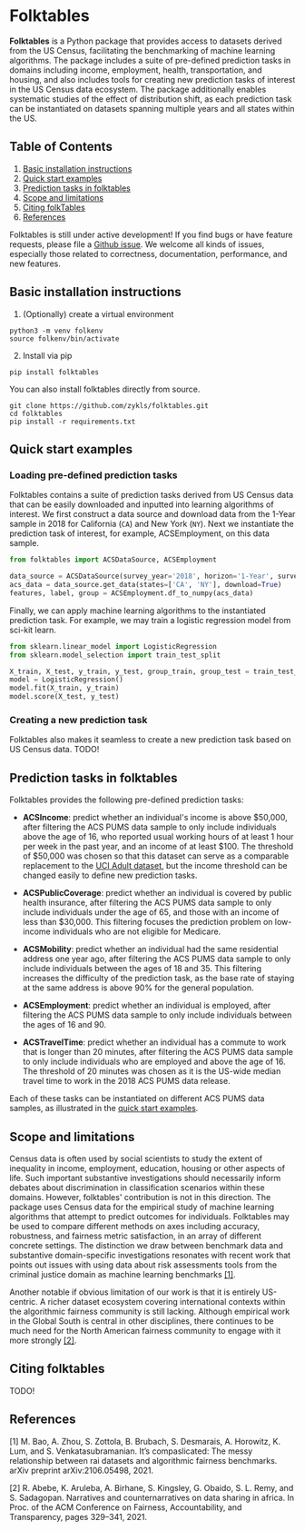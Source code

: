 # Folktables

**Folktables** is a Python package that provides access to datasets derived from the US Census, facilitating the benchmarking of machine learning algorithms. The package includes a suite of pre-defined prediction tasks in domains including income, employment, health, transportation, and housing, and also includes tools for creating new prediction tasks of interest in the US Census data ecosystem. The package additionally enables systematic studies of the effect of distribution shift, as each prediction task can be instantiated on datasets spanning multiple years and all states within the US.


## Table of Contents
1. [Basic installation instructions](#basic-installation-instructions)
2. [Quick start examples](#quick-start-examples)
3. [Prediction tasks in folktables](#prediction-tasks-in-folktables)
5. [Scope and limitations](#scope-and-limitations)
6. [Citing folkTables](#citing-folktables)
7. [References](#references)

Folktables is still under active development! If you find bugs or have feature
requests, please file a
[Github issue](https://github.com/zykls/folktables/issues). 
We welcome all kinds of issues, especially those related to correctness, documentation, performance, and new features.


## Basic installation instructions
1. (Optionally) create a virtual environment
```
python3 -m venv folkenv
source folkenv/bin/activate
```
2. Install via pip
```
pip install folktables
```
You can also install folktables directly from source.
```
git clone https://github.com/zykls/folktables.git
cd folktables
pip install -r requirements.txt
```


## Quick start examples
### Loading pre-defined prediction tasks
Folktables contains a suite of prediction tasks derived from US Census data that can be easily downloaded and inputted into learning algorithms of interest. 
We first construct a data source and download data from the 1-Year sample in
2018 for California (`CA`) and New York (`NY`). Next we instantiate the
prediction task of interest, for example, ACSEmployment, on this data sample.
```py
from folktables import ACSDataSource, ACSEmployment

data_source = ACSDataSource(survey_year='2018', horizon='1-Year', survey='person')
acs_data = data_source.get_data(states=['CA', 'NY'], download=True)
features, label, group = ACSEmployment.df_to_numpy(acs_data)
```
Finally, we can apply machine learning algorithms to the instantiated prediction task. For example, we may train a logistic regression model from sci-kit learn.
```py
from sklearn.linear_model import LogisticRegression
from sklearn.model_selection import train_test_split

X_train, X_test, y_train, y_test, group_train, group_test = train_test_split(features, label, group, test_size=0.2, random_state=0)
model = LogisticRegression()
model.fit(X_train, y_train)
model.score(X_test, y_test)
```

### Creating a new prediction task
Folktables also makes it seamless to create a new prediction task based on US Census data.
TODO!

## Prediction tasks in folktables
Folktables provides the following pre-defined prediction tasks:

- **ACSIncome**: predict whether an individual's income is above \$50,000, after filtering the ACS PUMS data sample to only include individuals above the age of 16, who reported usual working hours of at least 1 hour per week in the past year, and an income of at least \$100. The threshold of \$50,000 was chosen so that this dataset can serve as a comparable replacement to the [UCI Adult dataset](https://archive.ics.uci.edu/ml/datasets/adult), but the income threshold can be changed easily to define new prediction tasks. 

- **ACSPublicCoverage**: predict whether an individual is covered by public health insurance, after filtering the ACS PUMS data sample to only include individuals under the age of 65, and those with an income of less than \$30,000. This filtering focuses the prediction problem on low-income individuals who are not eligible for Medicare.

- **ACSMobility**: predict whether an individual had the same residential address one year ago, after filtering the ACS PUMS data sample to only include individuals between the ages of 18 and 35. This filtering increases the difficulty of the prediction task, as the base rate of staying at the same address is above 90\% for the general population. 

- **ACSEmployment**: predict whether an individual is employed, after filtering the ACS PUMS data sample to only include individuals between the ages of 16 and 90. 

- **ACSTravelTime**: predict whether an individual has a commute to work that is longer than 20 minutes, after filtering the ACS PUMS data sample to only include individuals who are employed and above the age of 16. The threshold of 20 minutes was chosen as it is the US-wide median travel time to work  in the 2018 ACS PUMS data release.

Each of these tasks can be instantiated on different ACS PUMS data samples, as illustrated in the [quick start examples](#quick-start-examples).



## Scope and limitations
Census data is often used by social scientists to study the extent of inequality in income, employment, education, housing or other aspects of life. Such important substantive investigations should necessarily inform debates about discrimination in classification scenarios within these domains. However, folktables' contribution is not in this direction. The package uses Census data for the empirical study of machine learning algorithms that attempt to predict outcomes for individuals. Folktables may be used to compare different methods on axes including accuracy, robustness, and fairness metric satisfaction, in an array of different concrete settings. The distinction we draw between benchmark data and substantive domain-specific investigations resonates with recent work that points out issues with using data about risk assessments tools from the criminal justice domain as machine learning benchmarks [[1]](#1).

Another notable if obvious limitation of our work is that it is entirely US-centric. A richer dataset ecosystem covering international contexts within the algorithmic fairness community is still lacking. Although empirical work in the Global South is central in other disciplines, there continues to be much need for the North American fairness community to engage with it more strongly [[2]](#2).


## Citing folktables
TODO!



## References
<a id="1">[1]</a> 
M. Bao, A. Zhou, S. Zottola, B. Brubach, S. Desmarais, A. Horowitz, K. Lum, and S. Venkatasubramanian. It’s compaslicated: The messy relationship between rai datasets and algorithmic fairness benchmarks. arXiv preprint arXiv:2106.05498, 2021.

<a id="2">[2]</a> 
R. Abebe, K. Aruleba, A. Birhane, S. Kingsley, G. Obaido, S. L. Remy, and S. Sadagopan. Narratives and counternarratives on data sharing in africa. In Proc. of the ACM Conference on Fairness, Accountability, and Transparency, pages 329–341, 2021.
